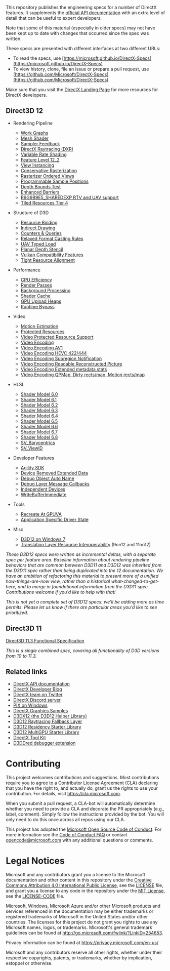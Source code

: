 This repository publishes the engineering specs for a number of DirectX features.
It supplements the [official API documentation](https://docs.microsoft.com/en-us/windows/desktop/directx)
with an extra level of detail that can be useful to expert developers.

Note that some of this material (especially in older specs) may not have been kept up to 
date with changes that occurred since the spec was written.

These specs are presented with different interfaces at two different URLs:
* To read the specs, use [https://microsoft.github.io/DirectX-Specs](https://microsoft.github.io/DirectX-Specs)
* To view history, clone, file an issue or prepare a pull request, use [https://github.com/Microsoft/DirectX-Specs](https://github.com/Microsoft/DirectX-Specs)

Make sure that you visit the [DirectX Landing Page](https://devblogs.microsoft.com/directx/landing-page/) for more resources for DirectX developers.

## Direct3D 12

* Rendering Pipeline
    * [Work Graphs](d3d/WorkGraphs.md)
    * [Mesh Shader](d3d/MeshShader.md)
    * [Sampler Feedback](d3d/SamplerFeedback.md)
    * [DirectX Raytracing (DXR)](d3d/Raytracing.md)
    * [Variable Rate Shading](d3d/VariableRateShading.md)
    * [Feature Level 12_2](d3d/D3D12_FeatureLevel12_2.md)
    * [View Instancing](d3d/ViewInstancing.md)
    * [Conservative Rasterization](d3d/ConservativeRasterization.md)
    * [Rasterizer Ordered Views](d3d/RasterOrderViews.md)
    * [Programmable Sample Positions](d3d/ProgrammableSamplePositions.md)
    * [Depth Bounds Test](d3d/DepthBoundsTest.md)
    * [Enhanced Barriers](d3d/D3D12EnhancedBarriers.md)
    * [R9G9B9E5_SHAREDEXP RTV and UAV support](d3d/D3D12R9G9B9E5Format.md)
    * [Tiled Resources Tier 4](d3d/D3D12TiledResourceTier4.md)

* Structure of D3D
    * [Resource Binding](d3d/ResourceBinding.md)
    * [Indirect Drawing](d3d/IndirectDrawing.md)
    * [Counters & Queries](d3d/CountersAndQueries.md)
    * [Relaxed Format Casting Rules](d3d/RelaxedCasting.md)
    * [UAV Typed Load](d3d/UAVTypedLoad.md)
    * [Planar Depth Stencil](d3d/PlanarDepthStencilDDISpec.md)
    * [Vulkan Compatibility Features](d3d/VulkanOn12.md)
    * [Tight Resource Alignment](d3d/D3D12TightPlacedResourceAlignment.md)

* Performance
    * [CPU Efficiency](d3d/CPUEfficiency.md)
    * [Render Passes](d3d/RenderPasses.md)
    * [Background Processing](d3d/BackgroundProcessing.md)
    * [Shader Cache](d3d/ShaderCache.md)
    * [GPU Upload Heaps](d3d/D3D12GPUUploadHeaps.md)
    * [Runtime Bypass](d3d/D3D12RuntimeBypass.md)

* Video
    * [Motion Estimation](d3d/D3D12_Video_Motion_Estimation.md)
    * [Protected Resources](d3d/ProtectedResources.md)
    * [Video Protected Resource Support](d3d/D3D12_Video_ProtectedResourceSupport.md)
    * [Video Encoding](d3d/D3D12VideoEncoding.md)
    * [Video Encoding AV1](d3d/D3D12_Video_Encoding_AV1.md)
    * [Video Encoding HEVC 422/444](d3d/D3D12_Video_Encoding_HEVC_422_444.md)
    * [Video Encoding Subregion Notification](d3d/D3D12_Video_Encoding_SubregionNotification.md)
    * [Video Encoding Readable Reconstructed Picture](d3d/D3D12_Video_Encoding_ReadableReconpic.md)
    * [Video Encoding Extended metadata stats](d3d/D3D12_Video_Encoding_Stats_Metadata.md)
    * [Video Encoding QPMap, Dirty rects/map, Motion rects/map](d3d/D3D12_Video_Encoding_Texture_QPMap_DirtyMap_MotionVectors.md)

* HLSL
    * [Shader Model 6.0](https://github.com/microsoft/DirectXShaderCompiler/wiki/Shader-Model-6.0)
    * [Shader Model 6.1](https://github.com/microsoft/DirectXShaderCompiler/wiki/Shader-Model-6.1)
    * [Shader Model 6.2](https://github.com/microsoft/DirectXShaderCompiler/wiki/Shader-Model-6.2)
    * [Shader Model 6.3](https://github.com/microsoft/DirectXShaderCompiler/wiki/Shader-Model-6.3)
    * [Shader Model 6.4](https://github.com/microsoft/DirectXShaderCompiler/wiki/Shader-Model-6.4)
    * [Shader Model 6.5](d3d/HLSL_ShaderModel6_5.md)
    * [Shader Model 6.6](d3d/HLSL_ShaderModel6_6.md)
    * [Shader Model 6.7](d3d/HLSL_ShaderModel6_7.md)
    * [Shader Model 6.8](d3d/HLSL_ShaderModel6_8.md)
    * [SV_Barycentrics](https://github.com/microsoft/DirectXShaderCompiler/wiki/SV_Barycentrics)
    * [SV_ViewID](https://github.com/microsoft/DirectXShaderCompiler/wiki/SV_ViewID)

* Developer Features
    * [Agility SDK](d3d/D3D12Redistributable.md)
    * [Device Removed Extended Data](d3d/DeviceRemovedExtendedData.md)
    * [Debug Object Auto Name](d3d/DebugObjectAutoName.md)
    * [Debug Layer Message Callbacks](d3d/MessageCallback.md)
    * [Independent Devices](d3d/IndependentDevices.md)
    * [WriteBufferImmediate](d3d/D3D12WriteBufferImmediate.md)

* Tools
    * [Recreate At GPUVA](d3d/RecreateAtGpuva-public.md)
    * [Application Specific Driver State](d3d/Application_Specific_Driver_State_v0_07.md)

* Misc
    * [D3D12 on Windows 7](d3d/D3D12onWin7.md)
    * [Translation Layer Resource Interoperability](d3d/TranslationLayerResourceInterop.md) (9on12 and 11on12)

_These D3D12 specs were written as incremental deltas, with a separate spec per feature area.
Baseline information about rendering pipeline behaviors that are common between D3D11 and D3D12
was inherited from the D3D11 spec rather than being duplicated into the 12 documentation.
We have an ambition of refactoring this material to present more of a unified how-things-are-now
view, rather than a historical what-changed-to-get-here, and to merge in foundational
information from the D3D11 spec. Contributions welcome if you'd like to help with that!_

_This is not yet a complete set of D3D12 specs: we'll be adding more as time permits.
Please let us know if there are particular areas you'd like to see prioritized._

## Direct3D 11

[Direct3D 11.3 Functional Specification](d3d/archive/D3D11_3_FunctionalSpec.htm)

_This is a single combined spec, covering all functionality of D3D versions from 10 to 11.3._

## Related links

* [DirectX API documentation ](https://docs.microsoft.com/en-us/windows/desktop/directx)
* [DirectX Developer Blog](https://devblogs.microsoft.com/directx)
* [DirectX team on Twitter](https://twitter.com/DirectX12)
* [DirectX Discord server](https://discord.gg/directx)
* [PIX on Windows](https://devblogs.microsoft.com/pix/documentation)
* [DirectX Graphics Samples](https://github.com/Microsoft/DirectX-Graphics-Samples)
* [D3DX12 (the D3D12 Helper Library)](https://github.com/Microsoft/DirectX-Graphics-Samples/tree/master/Libraries/D3DX12)
* [D3D12 Raytracing Fallback Layer](https://github.com/Microsoft/DirectX-Graphics-Samples/tree/master/Libraries/D3D12RaytracingFallback)
* [D3D12 Residency Starter Library](https://github.com/Microsoft/DirectX-Graphics-Samples/tree/master/Libraries/D3DX12Residency)
* [D3D12 MultiGPU Starter Library](https://github.com/Microsoft/DirectX-Graphics-Samples/tree/master/Libraries/D3DX12AffinityLayer)
* [DirectX Tool Kit](https://github.com/Microsoft/DirectXTK12)
* [D3DDred debugger extension](https://github.com/Microsoft/DirectX-Debugging-Tools)

# Contributing

This project welcomes contributions and suggestions.  Most contributions require you to agree to a
Contributor License Agreement (CLA) declaring that you have the right to, and actually do, grant us
the rights to use your contribution. For details, visit https://cla.microsoft.com.

When you submit a pull request, a CLA-bot will automatically determine whether you need to provide
a CLA and decorate the PR appropriately (e.g., label, comment). Simply follow the instructions
provided by the bot. You will only need to do this once across all repos using our CLA.

This project has adopted the [Microsoft Open Source Code of Conduct](https://opensource.microsoft.com/codeofconduct/).
For more information see the [Code of Conduct FAQ](https://opensource.microsoft.com/codeofconduct/faq/) or
contact [opencode@microsoft.com](mailto:opencode@microsoft.com) with any additional questions or comments.

# Legal Notices

Microsoft and any contributors grant you a license to the Microsoft documentation and other content
in this repository under the [Creative Commons Attribution 4.0 International Public License](https://creativecommons.org/licenses/by/4.0/legalcode),
see the [LICENSE](LICENSE) file, and grant you a license to any code in the repository under the [MIT License](https://opensource.org/licenses/MIT), see the
[LICENSE-CODE](LICENSE-CODE) file.

Microsoft, Windows, Microsoft Azure and/or other Microsoft products and services referenced in the documentation
may be either trademarks or registered trademarks of Microsoft in the United States and/or other countries.
The licenses for this project do not grant you rights to use any Microsoft names, logos, or trademarks.
Microsoft's general trademark guidelines can be found at http://go.microsoft.com/fwlink/?LinkID=254653.

Privacy information can be found at https://privacy.microsoft.com/en-us/

Microsoft and any contributors reserve all other rights, whether under their respective copyrights, patents,
or trademarks, whether by implication, estoppel or otherwise.
